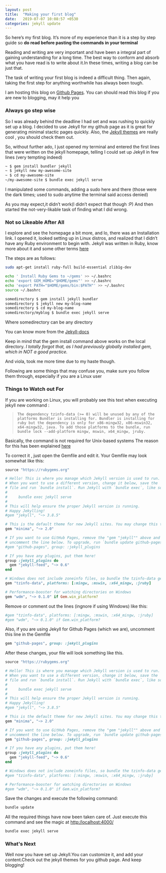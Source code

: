```yaml
---
layout: post
title:  "Making your first blog"
date:   2019-07-07 10:08:57 +0530
categories: jekyll update
---
```


So here’s my first blog. It’s more of my experience than it is a step by step guide so **do read before pasting the commands in your terminal**

Reading and writing are very important and have been a integral part of gaining understanding for a long time. 
The best way to conform and absorb what you have read is to write about it.In these times, writing a blog can be just that.

The task of writing your first blog is indeed a difficult thing. Then again, taking the first step for anything worthwhile has always been tough.

I am hosting this blog on [Github Pages][github-pages]. You can should read this blog if you are new to blogging, may it help you

### **Always go step wise**

So I was already behind the deadline I had set and was rushing to quickly set up a blog. I decided to use Jekyll for my github page as it is great for generating minimal stactic pages quickly.
Also, the [Jekyll themes][jekyll-themes] are really cool , you should check them out. 

So, without further ado, I just opened my terminal and entered the first lines that were written on the jekyll homepage, telling I could set up Jekyll in few lines (very tempting indeed)

```bash
~ $ gem install bundler jekyll
~ $ jekyll new my-awesome-site
~ $ cd my-awesome-site
~/my-awesome-site $ bundle exec jekyll serve
```
I manipulated some commands, adding a sudo here and there (those were the dark times; used to sudo anytime the terminal said access denied)

As you may expect,it didn’t work(I didn’t expect that though :P)
And then started the not-very-likable task of finding what I did wrong.

### **Not so Likeable After All**

I explore and see the homepage a bit more, and lo, there was an Installation link. 
I opened it, looked setting up in Linux distros, and realized that I didn’t have any Ruby environment to begin with. 
Jekyll was written in Ruby, know more about it and some other terms [here][101-link]

The steps are as follows:

```bash
sudo apt-get install ruby-full build-essential zlib1g-dev
```
```bash
echo ' Install Ruby Gems to ~/gems' >> ~/.bashrc
echo 'export GEM_HOME="$HOME/gems"' >> ~/.bashrc
echo 'export PATH="$HOME/gems/bin:$PATH"' >> ~/.bashrc
source ~/.bashrc
```
```bash
somedirectory $ gem install jekyll bundler
somedirectory $ jekyll new my-blog-name
somedirectory $ cd my-blog-name
somedirectory/myblog $ bundle exec jekyll serve
```
Where somedirectory can be any directory

You can know more from the [Jekyll-docs][jekyll-docs]

Keep in mind that the gem install command above works on the local directory.
_I totally forgot that, as I had previously globally installed gem, which in NOT a good practice._

And viola, took me more time due to my haste though.

Following are some things that may confuse you, make sure you follow them through, especially if you are a Linux user 

### **Things to Watch out For**

If you are working on Linux, you will probably see this text when executing jekyll new command :

>```The dependency tzinfo-data (>= 0) will be unused by any of the platforms Bundler is installing for. Bundler is installing for ruby but the dependency is only for x86-mingw32, x86-mswin32, x64-mingw32, java. To add those platforms to the bundle, run bundle lock --add-platform mingw, mswin, x64_mingw, jruby.```

Basically, the command is not required for Unix-based systems
The reason for this has been explained [here][github-issue-link]

To correct it , just open the Gemfile and edit it.
Your Gemfile may look somewhat like this:
```ruby
source "https://rubygems.org"

# Hello! This is where you manage which Jekyll version is used to run.
# When you want to use a different version, change it below, save the
# file and run `bundle install`. Run Jekyll with `bundle exec`, like so:
#
#     bundle exec jekyll serve
#
# This will help ensure the proper Jekyll version is running.
# Happy Jekylling!
#gem "jekyll", "~> 3.8.5"

# This is the default theme for new Jekyll sites. You may change this to anything you like.
gem "minima", "~> 2.0"

# If you want to use GitHub Pages, remove the "gem "jekyll"" above and
# uncomment the line below. To upgrade, run `bundle update github-pages`.
#gem "github-pages", group: :jekyll_plugins

# If you have any plugins, put them here!
group :jekyll_plugins do
  gem "jekyll-feed", "~> 0.6"
end

# Windows does not include zoneinfo files, so bundle the tzinfo-data gem
gem "tzinfo-data", platforms: [:mingw, :mswin, :x64_mingw, :jruby]

# Performance-booster for watching directories on Windows
gem "wdm", "~> 0.1.0" if Gem.win_platform?
```

Remove or comment out the lines (ingnore if using Windows) like this:
```ruby
#gem "tzinfo-data", platforms: [:mingw, :mswin, :x64_mingw, :jruby]
#gem "wdm", "~> 0.1.0" if Gem.win_platform?
```

Also, if you are using Jekyll for Github Pages (which we are), uncomment this line in the Gemfile
```ruby
gem "github-pages", group: :jekyll_plugins
```
After these changes, your file will look something like this.
```ruby
source "https://rubygems.org"

# Hello! This is where you manage which Jekyll version is used to run.
# When you want to use a different version, change it below, save the
# file and run `bundle install`. Run Jekyll with `bundle exec`, like so:
#
#     bundle exec jekyll serve
#
# This will help ensure the proper Jekyll version is running.
# Happy Jekylling!
#gem "jekyll", "~> 3.8.5"

# This is the default theme for new Jekyll sites. You may change this to anything you like.
gem "minima", "~> 2.0"

# If you want to use GitHub Pages, remove the "gem "jekyll"" above and
# uncomment the line below. To upgrade, run `bundle update github-pages`.
gem "github-pages", group: :jekyll_plugins

# If you have any plugins, put them here!
group :jekyll_plugins do
  gem "jekyll-feed", "~> 0.6"
end

# Windows does not include zoneinfo files, so bundle the tzinfo-data gem
#gem "tzinfo-data", platforms: [:mingw, :mswin, :x64_mingw, :jruby]

# Performance-booster for watching directories on Windows
#gem "wdm", "~> 0.1.0" if Gem.win_platform?
```

Save the changes and execute the following command:
```bash
bundle update
```
All the required things have now been taken care of. Just execute this command and see the magic at [http:/localhost:4000/][localhost]
```bash
bundle exec jekyll serve
```
### **What's Next**

Well now you have set up Jekyll.You can customize it, and add your content.Check out the jekyll themes for you github page. 
And keep blogging! 

[jekyll-docs]: https://jekyllrb.com/docs/home
[jekyll-themes]: https://jekyllthemes.io
[github-issue-link]: https://github.com/tzinfo/tzinfo-data/issues/12#issuecomment-279554001
[localhost]: http://localhost:4000/
[101-link]: https://jekyllrb.com/docs/ruby-101/
[github-pages]: https://pages.github.com/
